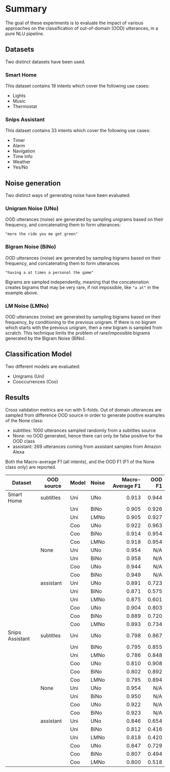 # Summary
The goal of these experiments is to evaluate the impact of various approaches on the classification of out-of-domain (OOD) utterances, in a pure NLU pipeline.

## Datasets
Two distinct datasets have been used.

### Smart Home
This dataset contains 19 intents which cover the following use cases:
- Lights
- Music
- Thermostat

### Snips Assistant
This dataset contains 33 intents which cover the following use cases:
- Timer
- Alarm
- Navigation
- Time Info
- Weather
- Yes/No

## Noise generation
Two distinct ways of generating noise have been evaluated:

### Unigram Noise (UNo)
OOD utterances (noise) are generated by sampling unigrams based on their frequency, and concatenating them to form utterances:

    "more the ride you me get green"

### Bigram Noise (BiNo)
OOD utterances (noise) are generated by sampling bigrams based on their frequency, and concatenating them to form utterances

    "having a at times a personal the game"

Bigrams are sampled independently, meaning that the concatenation creates bigrams that may be very rare, if not impossible, like ``"a at"`` in the example above.

### LM Noise (LMNo)
OOD utterances (noise) are generated by sampling bigrams based on their frequency, by conditioning to the previous unigram.
If there is no bigram which starts with the previous unigram, then a new bigram is sampled from scratch.
This technique limits the problem of rare/impossible bigrams generated by the Bigram Noise (BiNo).

## Classification Model

Two different models are evaluated:
- Unigrams (Uni)
- Cooccurrences (Coo)

## Results

Cross validation metrics are run with 5-folds.
Out of domain utterances are sampled from difference OOD source in order to generate positive examples of the None class:

- subtitles: 1000 utterances sampled randomly from a subtitles source
- None: no OOD generated, hence there can only be false positive for the OOD class
- assistant: 269 utterances coming from assistant samples from Amazon Alexa

Both the Macro-average F1 (all intents), and the OOD F1 (F1 of the None class only) are reported.

|    Dataset    | OOD source |Model|  Noise  |Macro-Average F1|OOD F1 |
|---------------|------------|-----|---------|---------------:|------:|
|Smart Home     | subtitles  | Uni |  UNo    |         0.913  | 0.944 |
|               |            | Uni |  BiNo   |         0.905  | 0.926 |
|               |            | Uni |  LMNo   |         0.905  | 0.927 |
|               |            | Coo |  UNo    |         0.922  | 0.963 |
|               |            | Coo |  BiNo   |         0.914  | 0.954 |
|               |            | Coo |  LMNo   |         0.918  | 0.954 |
|               | None       | Uni |  UNo    |         0.954  |   N/A |
|               |            | Uni |  BiNo   |         0.958  |   N/A |
|               |            | Coo |  UNo    |         0.944  |   N/A |
|               |            | Coo |  BiNo   |         0.949  |   N/A |
|               | assistant  | Uni |  UNo    |         0.891  | 0.723 |
|               |            | Uni |  BiNo   |         0.871  | 0.575 |
|               |            | Uni |  LMNo   |         0.875  | 0.601 |
|               |            | Coo |  UNo    |         0.904  | 0.803 |
|               |            | Coo |  BiNo   |         0.889  | 0.720 |
|               |            | Coo |  LMNo   |         0.893  | 0.734 |
|Snips Assistant| subtitles  | Uni |  UNo    |         0.798  | 0.867 |
|               |            | Uni |  BiNo   |         0.795  | 0.855 |
|               |            | Uni |  LMNo   |         0.786  | 0.848 |
|               |            | Coo |  UNo    |         0.810  | 0.908 |
|               |            | Coo |  BiNo   |         0.802  | 0.892 |
|               |            | Coo |  LMNo   |         0.795  | 0.894 |
|               | None       | Uni |  UNo    |         0.954  |   N/A |
|               |            | Uni |  BiNo   |         0.950  |   N/A |
|               |            | Coo |  UNo    |         0.922  |   N/A |
|               |            | Coo |  BiNo   |         0.923  |   N/A |
|               | assistant  | Uni |  UNo    |         0.846  | 0.654 |
|               |            | Uni |  BiNo   |         0.812  | 0.416 |
|               |            | Uni |  LMNo   |         0.818  | 0.420 |
|               |            | Coo |  UNo    |         0.847  | 0.729 |
|               |            | Coo |  BiNo   |         0.807  | 0.494 |
|               |            | Coo |  LMNo   |         0.800  | 0.518 |